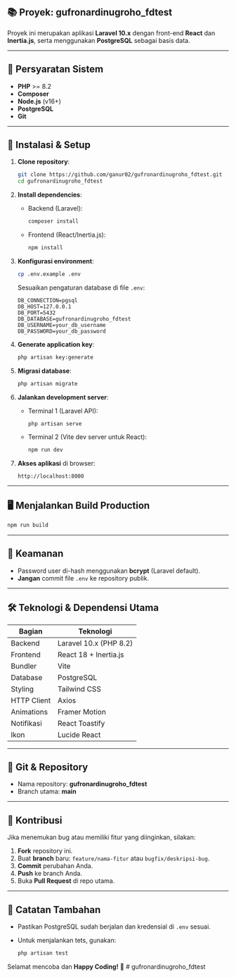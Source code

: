 ## 📚 Proyek: gufronardinugroho_fdtest

Proyek ini merupakan aplikasi **Laravel 10.x** dengan front-end **React** dan **Inertia.js**, serta menggunakan **PostgreSQL** sebagai basis data.

---

## 🔧 Persyaratan Sistem

* **PHP** >= 8.2
* **Composer**
* **Node.js** (v16+)
* **PostgreSQL**
* **Git**

---

## 🚀 Instalasi & Setup

1. **Clone repository**:

   ```bash
   git clone https://github.com/ganur02/gufronardinugroho_fdtest.git
   cd gufronardinugroho_fdtest
   ```

2. **Install dependencies**:

   * Backend (Laravel):

     ```bash
     composer install
     ```
   * Frontend (React/Inertia.js):

     ```bash
     npm install
     ```

3. **Konfigurasi environment**:

   ```bash
   cp .env.example .env
   ```

   Sesuaikan pengaturan database di file `.env`:

   ```dotenv
   DB_CONNECTION=pgsql
   DB_HOST=127.0.0.1
   DB_PORT=5432
   DB_DATABASE=gufronardinugroho_fdtest
   DB_USERNAME=your_db_username
   DB_PASSWORD=your_db_password
   ```

4. **Generate application key**:

   ```bash
   php artisan key:generate
   ```

5. **Migrasi database**:

   ```bash
   php artisan migrate
   ```

6. **Jalankan development server**:

   * Terminal 1 (Laravel API):

     ```bash
     php artisan serve
     ```
   * Terminal 2 (Vite dev server untuk React):

     ```bash
     npm run dev
     ```

7. **Akses aplikasi** di browser:

   ```
   http://localhost:8000
   ```

---

## 🖥️ Menjalankan Build Production

```bash
npm run build
```

---

## 🔐 Keamanan

* Password user di-hash menggunakan **bcrypt** (Laravel default).
* **Jangan** commit file `.env` ke repository publik.

---

## 🛠️ Teknologi & Dependensi Utama

| Bagian      | Teknologi              |
| ----------- | ---------------------- |
| Backend     | Laravel 10.x (PHP 8.2) |
| Frontend    | React 18 + Inertia.js  |
| Bundler     | Vite                   |
| Database    | PostgreSQL             |
| Styling     | Tailwind CSS           |
| HTTP Client | Axios                  |
| Animations  | Framer Motion          |
| Notifikasi  | React Toastify         |
| Ikon        | Lucide React           |

---

## 📑 Git & Repository

* Nama repository: **gufronardinugroho\_fdtest**
* Branch utama: **main**

---

## 🤝 Kontribusi

Jika menemukan bug atau memiliki fitur yang diinginkan, silakan:

1. **Fork** repository ini.
2. Buat **branch** baru: `feature/nama-fitur` atau `bugfix/deskripsi-bug`.
3. **Commit** perubahan Anda.
4. **Push** ke branch Anda.
5. Buka **Pull Request** di repo utama.

---

## 🚨 Catatan Tambahan

* Pastikan PostgreSQL sudah berjalan dan kredensial di `.env` sesuai.
* Untuk menjalankan tets, gunakan:

  ```bash
  php artisan test
  ```

Selamat mencoba dan **Happy Coding!** 🎉
#   g u f r o n a r d i n u g r o h o _ f d t e s t  
 